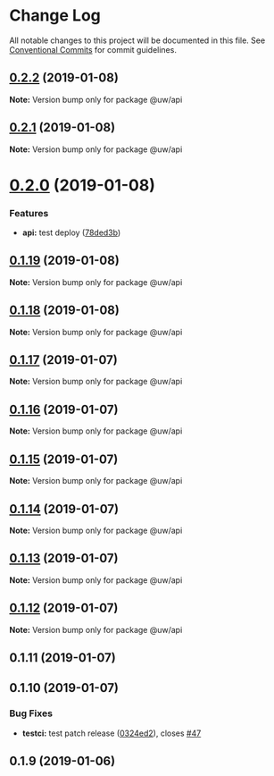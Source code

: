# Change Log

All notable changes to this project will be documented in this file.
See [Conventional Commits](https://conventionalcommits.org) for commit guidelines.

## [0.2.2](https://github.com/srobinson/unicode-wiki/compare/@uw/api@0.2.1...@uw/api@0.2.2) (2019-01-08)

**Note:** Version bump only for package @uw/api





## [0.2.1](https://github.com/srobinson/unicode-wiki/compare/@uw/api@0.2.0...@uw/api@0.2.1) (2019-01-08)

**Note:** Version bump only for package @uw/api





# [0.2.0](https://github.com/srobinson/unicode-wiki/compare/@uw/api@0.1.17...@uw/api@0.2.0) (2019-01-08)


### Features

* **api:** test deploy ([78ded3b](https://github.com/srobinson/unicode-wiki/commit/78ded3b))





## [0.1.19](https://github.com/srobinson/unicode-wiki/compare/@uw/api@0.1.17...@uw/api@0.1.19) (2019-01-08)

**Note:** Version bump only for package @uw/api





## [0.1.18](https://github.com/srobinson/unicode-wiki/compare/@uw/api@0.1.17...@uw/api@0.1.18) (2019-01-08)

**Note:** Version bump only for package @uw/api





## [0.1.17](https://github.com/srobinson/unicode-wiki/compare/@uw/api@0.1.16...@uw/api@0.1.17) (2019-01-07)

**Note:** Version bump only for package @uw/api





## [0.1.16](https://github.com/srobinson/unicode-wiki/compare/@uw/api@0.1.15...@uw/api@0.1.16) (2019-01-07)

**Note:** Version bump only for package @uw/api





## [0.1.15](https://github.com/srobinson/unicode-wiki/compare/@uw/api@0.1.14...@uw/api@0.1.15) (2019-01-07)

**Note:** Version bump only for package @uw/api





## [0.1.14](https://github.com/srobinson/unicode-wiki/compare/@uw/api@0.1.13...@uw/api@0.1.14) (2019-01-07)

**Note:** Version bump only for package @uw/api





## [0.1.13](https://github.com/srobinson/unicode-wiki/compare/@uw/api@0.1.12...@uw/api@0.1.13) (2019-01-07)

**Note:** Version bump only for package @uw/api





## [0.1.12](https://github.com/srobinson/unicode-wiki/compare/@uw/api@0.1.11...@uw/api@0.1.12) (2019-01-07)

**Note:** Version bump only for package @uw/api





## 0.1.11 (2019-01-07)



## 0.1.10 (2019-01-07)


### Bug Fixes

* **testci:** test patch release ([0324ed2](https://github.com/srobinson/unicode-wiki/commit/0324ed2)), closes [#47](https://github.com/srobinson/unicode-wiki/issues/47)



## 0.1.9 (2019-01-06)
